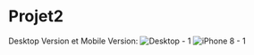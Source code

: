 # Projet2
Desktop Version et Mobile Version:
![Desktop - 1](https://user-images.githubusercontent.com/82023787/118394416-e4f19100-b644-11eb-9f97-548cc1742259.png)
![iPhone 8 - 1](https://user-images.githubusercontent.com/82023787/118394483-516c9000-b645-11eb-937b-c382d1327158.png)


